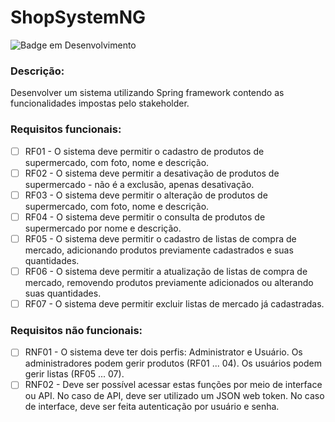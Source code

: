 # ShopSystemNG
![Badge em Desenvolvimento](http://img.shields.io/static/v1?label=STATUS&message=EM%20DESENVOLVIMENTO&color=GREEN&style=for-the-badge)

### Descrição:

Desenvolver um sistema utilizando Spring framework contendo as funcionalidades impostas pelo stakeholder.

### Requisitos funcionais:

- [ ] RF01 - O sistema deve permitir o cadastro de produtos de supermercado,
com foto, nome e descrição.
- [ ] RF02 - O sistema deve permitir a desativação de produtos de
supermercado - não é a exclusão, apenas desativação.
- [ ] RF03 - O sistema deve permitir o alteração de produtos de
supermercado, com foto, nome e descrição.
- [ ] RF04 - O sistema deve permitir o consulta de produtos de supermercado
por nome e descrição.
- [ ] RF05 - O sistema deve permitir o cadastro de listas de compra de
mercado, adicionando produtos previamente cadastrados e suas
quantidades.
- [ ] RF06 - O sistema deve permitir a atualização de listas de compra de
mercado, removendo produtos previamente adicionados ou alterando
suas quantidades.
- [ ] RF07 - O sistema deve permitir excluir listas de mercado já cadastradas.

### Requisitos não funcionais:

- [ ] RNF01 - O sistema deve ter dois perfis: Administrator e Usuário. Os
administradores podem gerir produtos (RF01 ... 04). Os usuários podem
gerir listas (RF05 ... 07).
- [ ] RNF02 - Deve ser possível acessar estas funções por meio de interface ou
API. No caso de API, deve ser utilizado um JSON web token. No caso de
interface, deve ser feita autenticação por usuário e senha.
